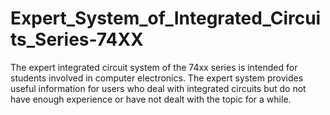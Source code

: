 # Expert_System_of_Integrated_Circuits_Series-74XX
The expert integrated circuit system of the 74xx series is intended for students involved in computer electronics. The expert system provides useful information for users who deal with integrated circuits but do not have enough experience or have not dealt with the topic for a while.
